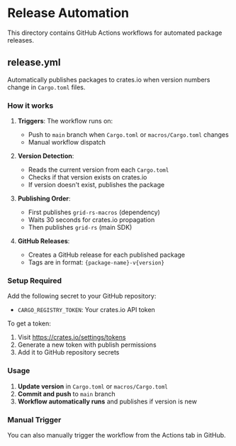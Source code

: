 # Release Automation

This directory contains GitHub Actions workflows for automated package releases.

## release.yml

Automatically publishes packages to crates.io when version numbers change in `Cargo.toml` files.

### How it works

1. **Triggers**: The workflow runs on:
   - Push to `main` branch when `Cargo.toml` or `macros/Cargo.toml` changes
   - Manual workflow dispatch

2. **Version Detection**: 
   - Reads the current version from each `Cargo.toml`
   - Checks if that version exists on crates.io
   - If version doesn't exist, publishes the package

3. **Publishing Order**:
   - First publishes `grid-rs-macros` (dependency)
   - Waits 30 seconds for crates.io propagation
   - Then publishes `grid-rs` (main SDK)

4. **GitHub Releases**:
   - Creates a GitHub release for each published package
   - Tags are in format: `{package-name}-v{version}`

### Setup Required

Add the following secret to your GitHub repository:
- `CARGO_REGISTRY_TOKEN`: Your crates.io API token

To get a token:
1. Visit https://crates.io/settings/tokens
2. Generate a new token with publish permissions
3. Add it to GitHub repository secrets

### Usage

1. **Update version** in `Cargo.toml` or `macros/Cargo.toml`
2. **Commit and push** to `main` branch
3. **Workflow automatically runs** and publishes if version is new

### Manual Trigger

You can also manually trigger the workflow from the Actions tab in GitHub.
